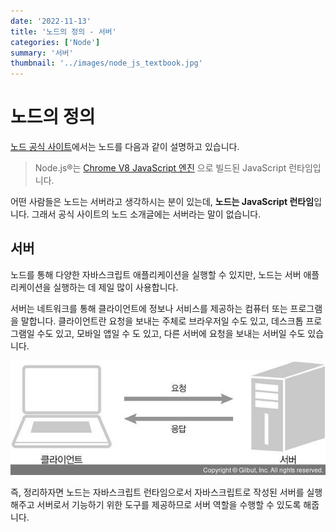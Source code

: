 ```yaml
---
date: '2022-11-13'
title: '노드의 정의 - 서버'
categories: ['Node']
summary: '서버'
thumbnail: '../images/node_js_textbook.jpg'
---
```


# 노드의 정의

[노드 공식 사이트](https://nodejs.org/ko/)에서는 노드를 다음과 같이 설명하고 있습니다.

> Node.js®는 [Chrome V8 JavaScript 엔진](https://v8.dev/)
> 으로 빌드된 JavaScript 런타임입니다.

어떤 사람들은 노드는 서버라고 생각하시는 분이 있는데, **노드는 JavaScript 런타임**입니다. 그래서 공식 사이트의 노드 소개글에는 서버라는 말이 없습니다.

## 서버

노드를 통해 다양한 자바스크립트 애플리케이션을 실행할 수 있지만, 노드는 서버 애플리케이션을 실행하는 데 제일 많이 사용합니다.

서버는 네트워크를 통해 클라이언트에 정보나 서비스를 제공하는 컴퓨터 또는 프로그램을 말합니다. 클라이언트란 요청을 보내는 주체로 브라우저일 수도 있고, 데스크톱 프로그램일 수도 있고, 모바일 앱일 수 도 있고, 다른 서버에 요청을 보내는 서버일 수도 있습니다.

<img alt='test' src='./images/client_and_server.JPG'>

즉, 정리하자면 노드는 자바스크립트 런타임으로서 자바스크립트로 작성된 서버를 실행해주고 서버로서 기능하기 위한 도구를 제공하므로 서버 역할을 수행할 수 있도록 해줍니다.
